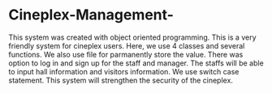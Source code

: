 # Cineplex-Management-
This system was created with object oriented programming. This is a very friendly system for cineplex users. Here, we use 4 classes and several functions. We also use file for parmanently store the value. There was option to log in and sign up for the staff and manager. The staffs will be able to input hall information and visitors information. We use switch case statement. This system will strengthen the security of the cineplex. 
